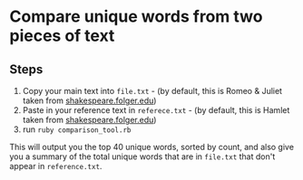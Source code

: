 # Compare unique words from two pieces of text
## Steps
1. Copy your main text into `file.txt` - (by default, this is Romeo & Juliet taken from [shakespeare.folger.edu](https://shakespeare.folger.edu/downloads/txt/romeo-and-juliet_TXT_FolgerShakespeare.txt))
2. Paste in your reference text in `referece.txt` - (by default, this is Hamlet taken from [shakespeare.folger.edu](https://shakespeare.folger.edu/downloads/txt/hamlet_TXT_FolgerShakespeare.txt))
3. run `ruby comparison_tool.rb`

This will output you the top 40 unique words, sorted by count, and also give you a summary of the total unique words that are in `file.txt` that don't appear in `reference.txt`.
